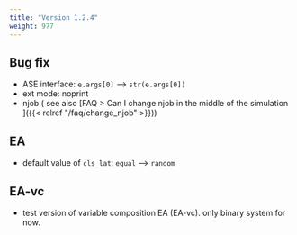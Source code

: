 ```yaml
---
title: "Version 1.2.4"
weight: 977
---
```

## Bug fix
- ASE interface: `e.args[0]` --> `str(e.args[0])`
- ext mode: noprint
- njob ( see also [FAQ > Can I change njob in the middle of the simulation ]({{< relref "/faq/change_njob" >}}))

## EA
- default value of `cls_lat`: `equal` --> `random`

## EA-vc
- test version of variable composition EA (EA-vc). only binary system for now.